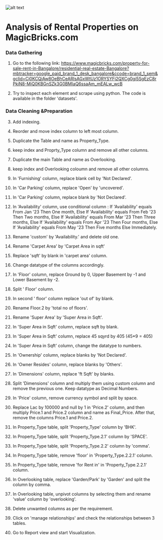 ![alt text](https://ineuron.ai/images/ineuron-logo.png)

# Analysis of Rental Properties on MagicBricks.com 


### Data Gathering
1. Go to the following link:
https://www.magicbricks.com/property-for-sale-rent-in-Bangalore/residential-real-estate-Bangalore?mbtracker=google_paid_brand_1_desk_bangalore&ccode=brand_1_sem&gclid=Cj0KCQiAw8OeBhCeARIsAGxWtUz1ORYSYFj2QXCg0gi5SgEzC8rPkiN8-MiQ0KBGnSZk3G0BMIaQ6ssaAm_mEALw_wcB

2. Try to inspect each element and scrape using python. The code is available in the folder 'datasets'.



### Data Cleaning &Preparation
3. Add indexing.
4. Reorder and move index column to left most column.
5. Duplicate the Table and name as Property_Type.
6. keep index and Proprty_Type column and remove all other columns.
7. Duplicate the main Table and name as Overlooking.
8. keep index and  Overlooking coloumn and remove all other columns.
9. In 'Furnishing' column, replace blank cell by 'Not Declared'.
10. In 'Car Parking' column, replace 'Open' by 'uncovered'.
11. In 'Car Parking' column, replace blank by 'Not Declared'.
12. In 'Availability' column, use conditional column :
     If 'Availability' equals From Jan '23 Then One month,
     Else If 'Availability' equals From Feb '23 Then Two months,
     Else If 'Availability' equals From Mar '23 Then Three months,
    Else If 'Availability' equals From Apr '23 Then Four months,
    Else If 'Availability' equals From May '23 Then Five months
    Else Immediately.
13. Rename 'custom' by 'Availability.' and delete old one.
14. Rename 'Carpet Area' by 'Carpet Area in sqft'
15. Replace 'sqft' by blank in 'carpet area' column.
16. Change datatype of the columns accordingly.
17. In 'Floor' column, replace Ground by 0, Upper Basement by -1 and Lower Basement by -2.
18. Split ' Floor' column.
19. In second ' floor' column replace 'out of' by blank.
20. Rename Floor.2 by 'total no of floors'.
21. Rename 'Super Area' by 'Super Area in Sqft'.
22. In 'Super Area in Sqft' column, replace sqft by blank.
23. In 'Super Area in Sqft' column, replace 45 sqyrd by 405 (45*9 = 405)
24. In 'Super Area in Sqft' column, change the datatype to numbers.
25. In 'Ownership' column, replace blanks by 'Not Declared'.
26. In 'Owner Resides' column, replace blanks by 'Others'.
27. In 'Dimensions' column, replace 'ft Sqft' by blanks.
28. Split 'Dimensions' column and multiply them using custom column and remove the previous one. Keep datatype as Decimal Numbers.
29. In 'Price' column, remove currency symbol and split by space.
30. Replace Lac by 100000 and null by 1 in 'Price.2' column, and then multiply Price.1 and Price.2 column and name as Final_Price. 
    After that, remove the columns Price.1 and Price.2.

31. In Property_Type table, split 'Property_Type' column by 'BHK'.
32. In Property_Type table, split 'Property_Type.2.1' column by 'SPACE'.
33. In Property_Type table, split 'Property_Type.2.2' column by 'comma'.
34. In Property_Type table, remove 'floor' in 'Property_Type.2.2.1' column.
35. In Property_Type table, remove 'for Rent in' in 'Property_Type.2.2.1' column.

36. In Overlooking table, replace 'Garden/Park' by 'Garden' and split the column by comma.
37. In Overlooking table, unpivot columns by selecting them and rename 'value' column by 'overlooking'.
38. Delete unwanted columns as per the requirement.
39. Click on 'manage relationships' and check the relationships between 3 tables.
40. Go to Report view and start Visualization.



